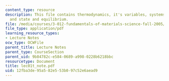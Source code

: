 ```yaml
---
content_type: resource
description: This file contains thermodynamics, it's variables, systems, functions
  and state and equilibrium.
file: /media/courses/3-012-fundamentals-of-materials-science-fall-2005/12fba3de95a582e553b097c52e6aead9_lec01t_note.pdf
file_type: application/pdf
learning_resource_types:
- Lecture Notes
ocw_type: OCWFile
parent_title: Lecture Notes
parent_type: CourseSection
parent_uid: 9b84782c-e584-0689-a998-0228b6218bbc
resourcetype: Document
title: lec01t_note.pdf
uid: 12fba3de-95a5-82e5-53b0-97c52e6aead9
---
```

